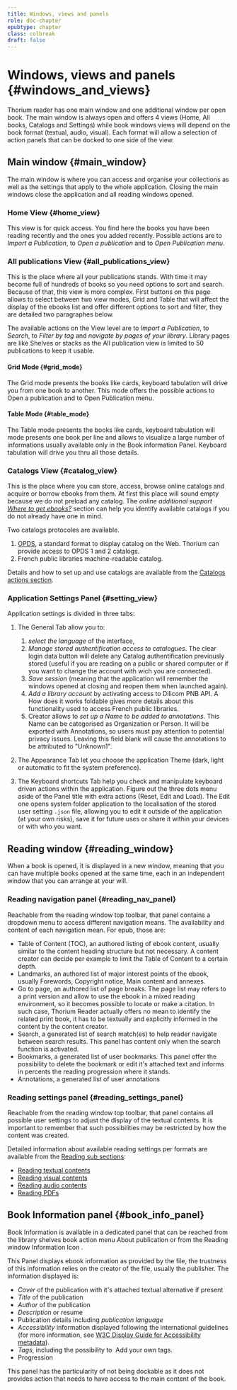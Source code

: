 ```yaml
---
title: Windows, views and panels
role: doc-chapter
epubtype: chapter
class: colbreak 
draft: false
---
```



# Windows, views and panels {#windows_and_views}

Thorium reader has one main window and one additional window per open
book. The main window is always open and offers 4 views (<span class="ui_button">Home</span>, <span class="ui_button">All
books</span>, <span class="ui_button">Catalogs</span> and <span class="ui_button">Settings</span>) while book windows views will
depend on the book format (textual, audio, visual). Each format will
allow a selection of action panels that can be docked to one side of the
view.

## Main window {#main_window}

The main window is where you can access and organise your collections as
well as the settings that apply to the whole application. Closing the
main windows close the application and all reading windows opened.

### Home View {#home_view}

This view is for quick access. You find here the books you have been
reading recently and the ones you added recently. Possible actions are
to *Import a Publication*, to *Open a publication* and to *Open Publication menu*. 

### All publications View {#all_publications_view}

This is the place where all your publications stands. With time it may
become full of hundreds of books so you need options to sort and search.
Because of that, this view is more complex. First buttons on this page
allows to select between two view modes, <span class="ui_button">Grid</span> and <span class="ui_button">Table</span> that will affect
the display of the ebooks list and offer different options to sort and
filter, they are detailed two paragraphes below.

The available actions on the <span class="ui_button">View</span> level are to *Import a Publication*, to
*Search*, to *Filter by tag* and *navigate by pages of your library*. Library
pages are like Shelves or stacks as the <span class="ui_button">All publication</span> view is limited
to 50 publications to keep it usable.

#### Grid Mode {#grid_mode}

The <span class="ui_button">Grid</span> mode presents the books like cards, keyboard tabulation will
drive you from one book to another. This mode offers the possible
actions to Open a publication and to Open Publication menu.

#### Table Mode {#table_mode}

The <span class="ui_button">Table</span> mode presents the books like cards, keyboard tabulation will mode presents one book per line and allows to visualize a
large number of informations usually available only in the Book
information Panel. Keyboard tabulation will drive you thru all those
details.

### Catalogs View {#catalog_view}

This is the place where you can store, access, browse online catalogs
and acquire or borrow ebooks from them. At first this place will sound
empty because we do not preload any catalog. The *online additional
support [Where to get ebooks?](https://thorium.edrlab.org/th3/get_ebooks/)* 
section can help you identify available catalogs if you do not already have one in mind.

Two catalogs protocoles are available.

1.  [OPDS](https://opds.io/), a standard format to display catalog on
    the Web. Thorium can provide access to OPDS 1 and 2 catalogs.
2.  French public libraries machine-readable catalog.

Details and how to set up and use catalogs are available from the
[Catalogs actions section](../111_catalogs_actions/index.xhtml).

### Application Settings Panel {#setting_view}

Application settings is divided in three tabs:

1.  The <span class="ui_button">General</span> Tab allow you to:
    1. *select the language* of the interface, 
    2. *Manage stored authentification access to catalogues*. The <span class="ui_button">clear login data</span> button will delete any Catalog authentification previously stored (useful if you are reading on a public or shared computer or if you want to change the account with
    wich you are connected).
    2. *Save session* (meaning that the application will remember the
    windows opened at closing and reopen them when launched again).
    4. *Add a library account* by activating access to Dilicom PNB API. A How does it works foldable gives more details about this functionality used to access French public libraries.
    5. <span class="ui_button">Creator</span> allows to *set up a Name to be added to annotations*. This Name can be categorised as Organization or Person. It will be exported with Annotations, so users must pay attention to potential privacy issues. Leaving this field blank will cause the annotations to be attributed to "Unknown1".

2.  The <span class="ui_button">Appearance</span> Tab let you choose the application Theme (dark, light
    or automatic to fit the system preference).
3.  The <span class="ui_button">Keyboard shortcuts</span> Tab help you check and manipulate keyboard
    driven actions within the application. Figure out the three dots
    menu aside of the Panel title with extra actions (<span class="ui_button">Reset</span>, <span class="ui_button">Edit</span> and
    <span class="ui_button">Load</span>). The <span class="ui_button">Edit</span> one opens system folder application to the
    localisation of the stored user setting `.json` file, allowing you to
    edit it outside of the application (at your own risks), save it for
    future uses or share it within your devices or with who you want.

## Reading window {#reading_window}

When a book is opened, it is displayed in a new window, meaning that you
can have multiple books opened at the same time, each in an independent
window that you can arrange at your will.

### Reading navigation panel {#reading_nav_panel}

Reachable from the reading window top toolbar, that panel contains a dropdown menu to access different navigation means. The availability and content of each navigation mean. For epub, those are:

* <span class="ui_button">Table of Content</span> (TOC), an authored listing of ebook content, usually similar to the content heading structure but not necessary. A content creator can decide per example to limit the Table of Content to a certain depth.
* <span class="ui_button">Landmarks</span>, an authored list of major interest points of the ebook, usually Forewords, Copyright notice, Main content and annexes. 
* <span class="ui_button">Go to page</span>, an authored list of page breaks. The page list may refers to a print version and allow to use the ebook in a mixed reading environment, so it becomes possible to locate or make a citation. In such case, Thorium Reader actually offers no mean to identify the related print book, it has to be textually and explicitly informed in the content by the content creator.  
* <span class="ui_button">Search</span>, a generated list of search match(es) to help reader navigate between search results. This panel has content only when the search function is activated. 
* <span class="ui_button">Bookmarks</span>, a generated list of user bookmarks. This panel  offer the possibility to delete the bookmark or edit it's attached text and informs in percents the reading progression where it stands.
* <span class="ui_button">Annotations</span>, a generated list of user annotations

### Reading settings panel {#reading_settings_panel}

Reachable from the reading window top toolbar, that panel contains all possible user settings to adjust the display of the textual contents. It is important to remember that such possibilities may be restricted by how the content was created. 

Detailed information about available reading settings per formats are available from the 
<a href="../210_reading/index.xhtml">Reading sub sections</a>:
<ul>
   <li>
      <a href="../211_reading_textuals/index.xhtml">Reading textual contents</a>
    </li>
    <li>
      <a href="../212_reading_visuals/index.xhtml">Reading visual contents</a>
    </li>
    <li>
      <a href="../213_reading_auditory/index.xhtml">Reading audio contents</a>
    </li>
    <li>
      <a href="../214_reading_pdfs/index.xhtml">Reading PDFs</a>
    </li>
</ul>

## Book Information panel {#book_info_panel}

Book Information is available in a dedicated panel that can be reached
from the library shelves book action menu
 <span class="ui_button">About publication</span> or from the Reading window Information Icon
<img src="../../resources/images/info-icon.svg" alt="" role="presentation"/>.

This Panel displays ebook information as provided by the file, the
trustness of this information relies on the creator of the file, usually
the publisher. The information displayed is:

* *Cover* of the publication with it's attached textual alternative if present
* *Title* of the publication
* *Author* of the publication
* *Description* or resume
* Publication details including *publication language*
* *Accessibility* information displayed following the international guidelines (for more information, see [W3C Display Guide for Accessibility metadata](https://w3c.github.io/publ-a11y/UX-Guide-Metadata/draft/principles/?updated)).
* *Tags*, including the possibility to
    <img src="../../resources/images/tag-icon.svg" class="icon" alt="" role="presentation"/> <span class="ui_button">Add</span> your own tags.
* Progression

This panel has the particularity of not being dockable as it does not provides action that needs to have access to the main content of the book.




